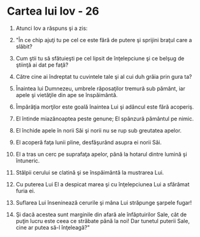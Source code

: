 # Cartea lui Iov - 26

1. Atunci Iov a răspuns şi a zis: 

2. "În ce chip ajuţi tu pe cel ce este fără de putere şi sprijini braţul care a slăbit? 

3. Cum ştii tu să sfătuieşti pe cel lipsit de înţelepciune şi ce belşug de ştiinţă ai dat pe faţă? 

4. Către cine ai îndreptat tu cuvintele tale şi al cui duh grăia prin gura ta? 

5. Înaintea lui Dumnezeu, umbrele răposaţilor tremură sub pământ, iar apele şi vietăţile din ape se înspăimântă. 

6. Împărăţia morţilor este goală înaintea Lui şi adâncul este fără acoperiş. 

7. El întinde miazănoaptea peste genune; El spânzură pământul pe nimic. 

8. El închide apele în norii Săi şi norii nu se rup sub greutatea apelor. 

9. El acoperă faţa lunii pline, desfăşurând asupra ei norii Săi. 

10. El a tras un cerc pe suprafaţa apelor, până la hotarul dintre lumină şi întuneric. 

11. Stâlpii cerului se clatină şi se înspăimântă la mustrarea Lui. 

12. Cu puterea Lui El a despicat marea şi cu înţelepciunea Lui a sfărâmat furia ei. 

13. Suflarea Lui înseninează cerurile şi mâna Lui străpunge şarpele fugar! 

14. Şi dacă acestea sunt marginile din afară ale înfăptuirilor Sale, cât de puţin lucru este ceea ce străbate până la noi! Dar tunetul puterii Sale, cine ar putea să-l înţeleagă?" 

